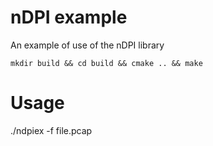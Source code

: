 nDPI example
============

An example of use of the nDPI library

```
mkdir build && cd build && cmake .. && make
```

# Usage
./ndpiex -f file.pcap